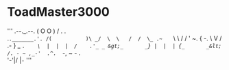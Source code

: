 # ToadMaster3000
'''
            .--._.--.
           ( O     O )
           /   . .   \
          .`._______.'.
         /(           )\
       _/  \  \   /  /  \_
    .~   `  \  \ /  /  '   ~.
   {    -.   \  V  /   .-    }
 _ _`.    \  |  |  |  /    .'_ _
 &gt;_       _} |  |  | {_       _&lt;
  /. - ~ ,_-'  .^.  `-_, ~ - .\
          '-'|/   \|`-`
'''
